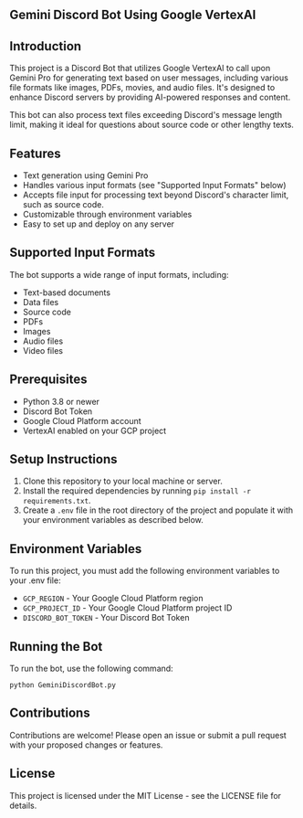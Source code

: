 ## Gemini Discord Bot Using Google VertexAI

## Introduction
This project is a Discord Bot that utilizes Google VertexAI to call upon Gemini Pro for generating text based on user messages, including various file formats like images, PDFs, movies, and audio files.  It's designed to enhance Discord servers by providing AI-powered responses and content. 

This bot can also process text files exceeding Discord's message length limit, making it ideal for questions about source code or other lengthy texts.

## Features
- Text generation using Gemini Pro
- Handles various input formats (see "Supported Input Formats" below)
- Accepts file input for processing text beyond Discord's character limit, such as source code.
- Customizable through environment variables
- Easy to set up and deploy on any server

## Supported Input Formats
The bot supports a wide range of input formats, including:
- Text-based documents
- Data files
- Source code
- PDFs
- Images
- Audio files
- Video files

## Prerequisites
- Python 3.8 or newer
- Discord Bot Token
- Google Cloud Platform account
- VertexAI enabled on your GCP project

## Setup Instructions
1. Clone this repository to your local machine or server.
2. Install the required dependencies by running `pip install -r requirements.txt`.
3. Create a `.env` file in the root directory of the project and populate it with your environment variables as described below.

## Environment Variables
To run this project, you must add the following environment variables to your .env file:

- `GCP_REGION` - Your Google Cloud Platform region
- `GCP_PROJECT_ID` - Your Google Cloud Platform project ID
- `DISCORD_BOT_TOKEN` - Your Discord Bot Token

## Running the Bot
To run the bot, use the following command:
```
python GeminiDiscordBot.py
```

## Contributions
Contributions are welcome! Please open an issue or submit a pull request with your proposed changes or features.

## License
This project is licensed under the MIT License - see the LICENSE file for details.
